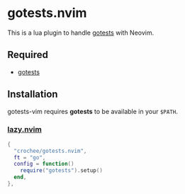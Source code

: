 # gotests.nvim

This is a lua plugin to handle [gotests](https://github.com/cweill/gotests) with Neovim.

## Required

- [gotests](https://github.com/cweill/gotests)

## Installation
gotests-vim requires **gotests** to be available in your `$PATH`.

### [lazy.nvim](https://github.com/folke/lazy.nvim)

```lua
{
  "crochee/gotests.nvim",
  ft = "go",
  config = function()
    require("gotests").setup()
  end,
},
```
